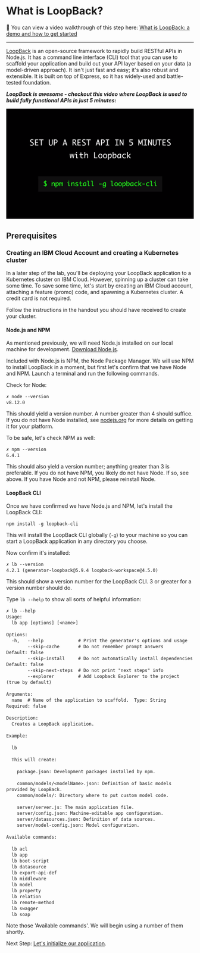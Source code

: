 # What is LoopBack?

🎦 You can view a video walkthrough of this step here: [What is LoopBack: a demo and how to get started](https://youtu.be/Llr18lNuYIo?list=PLxGLihicw5Woe3SV9MCFooTdrI9eOmj54)

---

[LoopBack](http://loopback.io/) is an open-source framework to rapidly build RESTful APIs in Node.js.  It has a command line interface (CLI) tool that you can use to scaffold your application and build out your API layer based on your data (a model-driven approach). It isn't just fast and easy; it's also robust and extensible. It is built on top of Express, so it has widely-used and battle-tested foundation.

**_LoopBack is awesome - checkout this video where LoopBack is used to build fully functional APIs in just 5 minutes:_**

[![Rapid APIs in LoopBack](assets/video.png)](https://youtu.be/Bm6u1f2PUag "Set Up a REST API in 5 Minutes with LoopBack")


## Prerequisites
### Creating an IBM Cloud Account and creating a Kubernetes cluster

In a later step of the lab, you'll be deploying your LoopBack application to a Kubernetes cluster on IBM Cloud. However, spinning up a cluster can take some time. To save some time, let's start by creating an IBM Cloud account, attaching a feature (promo) code, and spawning a Kubernetes cluster. A credit card is not required.

Follow the instructions in the handout you should have received to create your cluster.

#### Node.js and NPM

As mentioned previously, we will need Node.js installed on our local machine for development. [Download Node.js](https://nodejs.org/en/download/).

Included with Node.js is NPM, the Node Package Manager. We will use NPM to install LoopBack in a moment, but first let's confirm that we have Node and NPM. Launch a terminal and run the following commands.

Check for Node:

```
✗ node --version
v8.12.0
```

This should yield a version number. A number greater than 4 should suffice. If you do not have Node installed, see [nodejs.org](https://nodejs.org) for more details on getting it for your platform.

To be safe, let's check NPM as well:

```
✗ npm --version
6.4.1
```

This should also yield a version number; anything greater than 3 is preferable. If you do not have NPM, you likely do not have Node. If so, see above. If you have Node and not NPM, please reinstall Node.

#### LoopBack CLI

Once we have confirmed we have Node.js and NPM, let's install the LoopBack CLI:

```
npm install -g loopback-cli
```

This will install the LoopBack CLI globally (`-g`) to your machine so you can start a LoopBack application in any directory you choose.

Now confirm it's installed:

```
✗ lb --version
4.2.1 (generator-loopback@5.9.4 loopback-workspace@4.5.0)
```

This should show a version number for the LoopBack CLI. 3 or greater for a version number should do.

Type `lb --help` to show all sorts of helpful information:

```
✗ lb --help
Usage:
  lb app [options] [<name>]

Options:
  -h,   --help             # Print the generator's options and usage
        --skip-cache       # Do not remember prompt answers                          Default: false
        --skip-install     # Do not automatically install dependencies               Default: false
        --skip-next-steps  # Do not print "next steps" info
        --explorer         # Add Loopback Explorer to the project (true by default)

Arguments:
  name  # Name of the application to scaffold.  Type: String  Required: false

Description:
  Creates a LoopBack application.

Example:

  lb

  This will create:

    package.json: Development packages installed by npm.

    common/models/<modelName>.json: Definition of basic models provided by LoopBack.
    common/models/: Directory where to put custom model code.

    server/server.js: The main application file.
    server/config.json: Machine-editable app configuration.
    server/datasources.json: Definition of data sources.
    server/model-config.json: Model configuration.

Available commands:

  lb acl
  lb app
  lb boot-script
  lb datasource
  lb export-api-def
  lb middleware
  lb model
  lb property
  lb relation
  lb remote-method
  lb swagger
  lb soap
```

Note those 'Available commands'. We will begin using a number of them shortly.

Next Step: [Let's initialize our application](01-init.md).

